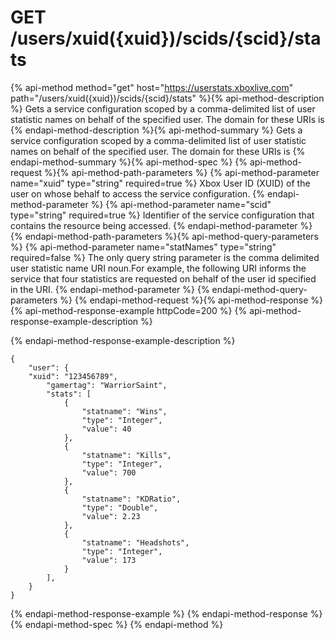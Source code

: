 # GET /users/xuid({xuid})/scids/{scid}/stats

{% api-method method="get" host="https://userstats.xboxlive.com" path="/users/xuid({xuid})/scids/{scid}/stats" %}{% api-method-description %}
Gets a service configuration scoped by a comma-delimited list of user statistic names on behalf of the specified user. The domain for these URIs is 
{% endapi-method-description %}{% api-method-summary %}
Gets a service configuration scoped by a comma-delimited list of user statistic names on behalf of the specified user. The domain for these URIs is 
{% endapi-method-summary %}{% api-method-spec %}
{% api-method-request %}{% api-method-path-parameters %}
{% api-method-parameter name="xuid" type="string" required=true %}
Xbox User ID (XUID) of the user on whose behalf to access the service configuration.
{% endapi-method-parameter %}
{% api-method-parameter name="scid" type="string" required=true %}
Identifier of the service configuration that contains the resource being accessed.
{% endapi-method-parameter %}
{% endapi-method-path-parameters %}{% api-method-query-parameters %}
{% api-method-parameter name="statNames" type="string" required=false %}
The only query string parameter is the comma delimited user statistic name URI noun.For example, the following URI informs the service that four statistics are requested on behalf of the user id specified in the URI. 
{% endapi-method-parameter %}
{% endapi-method-query-parameters %}
{% endapi-method-request %}{% api-method-response %}
{% api-method-response-example httpCode=200 %}
{% api-method-response-example-description %}

{% endapi-method-response-example-description %}

```text
{
    "user": {
    "xuid": "123456789",
        "gamertag": "WarriorSaint",
        "stats": [
            {
                "statname": "Wins",
                "type": "Integer",
                "value": 40
            },
            {
                "statname": "Kills",
                "type": "Integer",
                "value": 700
            },
            {
                "statname": "KDRatio",
                "type": "Double",
                "value": 2.23
            },
            {
                "statname": "Headshots",
                "type": "Integer",
                "value": 173
            }
        ],
    }
}

```
{% endapi-method-response-example %}
{% endapi-method-response %}{% endapi-method-spec %}
{% endapi-method %}